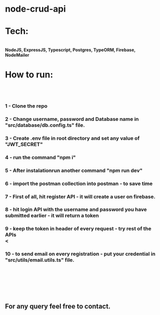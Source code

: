 # node-crud-api

# Tech:
<br>
<b> NodeJS, ExpressJS, Typescript, Postgres, TypeORM, Firebase, NodeMailer<b> 

# How to run:
<br>
<br>
<h3> 1 - Clone the repo
<br>
<h3>2 - Change username, password and Database name in "src/database/db.config.ts" file.
<br>
<h3>3 - Create .env file in root directory and set any value of "JWT_SECRET"
<br>
<h3>4 - run the command "npm i"
<br>
<h3>5 - After instalationrun another command "npm run dev"
<br>
<h3>6 - import the postman collection into postman - to save time
<br>
<h3>7 - First of all, hit register API - it will create a user on firebase.
<br>
<h3>8 - hit login API with the username and password you have submitted earlier - it will return a token
<br>
<h3>9 - keep the token in header of every request - try rest of the APIs
<br>
<<h3>10 - to send email on every registration - put your credential in "src/utils/email.utils.ts" file.
<br>
<br>
<br>
<br>
<br>
<br>
<h2>For any query feel free to contact.
